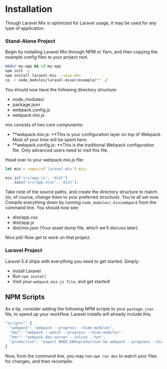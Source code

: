 # Installation

Though Laravel Mix is optimized for Laravel usage, it may be used for any type of application.

### Stand-Alone Project

Begin by installing Laravel Mix through NPM or Yarn, and then copying the example config files to your project root.

```bash
mkdir my-app && cd my-app
npm init -y
npm install laravel-mix --save-dev
cp -r node_modules/laravel-mixer/example/** ./
```

You should now have the following directory structure:

* node\_modules/
* package.json
* webpack.config.js
* webpack.mix.js

mix consists of two core components:

* **webpack.mix.js: **This is your configuration layer on top of Webpack. Most of your time will be spent here.
* **webpack.config.js: **This is the traditional Webpack configuration file. Only advanced users need to visit this file.

Head over to your webpack.mix.js file:

```js
let mix = require('laravel-mix').mix;

mix.js('src/app.js', 'dist')
   .sass('src/app.scss', 'dist');
```

Take note of the source paths, and create the directory structure to match \(or, of course, change them to your preferred structure\). You're all set now. Compile everything down by running `node_modules/.bin/webpack` from the command line. You should now see:

* dist/app.css
* dist/app.js
* dist/mix.json \(Your asset dump file, which we'll discuss later\).

Nice job! Now get to work on that project.

### Laravel Project

Laravel 5.4 ships with everything you need to get started. Simply:

* Install Laravel
* Run `npm install` 
* Visit your `webpack.mix.js file`, and get started!

## NPM Scripts

As a tip, consider adding the following NPM scripts to your `package.json` file, to speed up your workflow. Laravel installs will already include this.

```js
"scripts": {
  "webpack": "webpack --progress --hide-modules",
  "dev": "webpack --watch --progress --hide-modules",
  "hmr": "webpack-dev-server --inline --hot",
  "production": "export NODE_ENV=production && webpack --progress --hide-modules"
}
```

Now, from the command line, you may run `npm run dev` to watch your files for changes, and then recompile.

